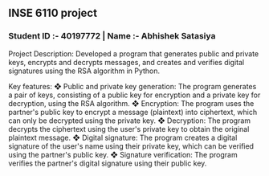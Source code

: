 ## INSE 6110 project  
### Student ID :- 40197772 | Name :- Abhishek Satasiya 

Project Description: Developed a program that generates public and private keys, encrypts and decrypts messages, and creates and verifies digital signatures using the RSA algorithm in Python.

Key features:
❖ Public and private key generation: The program generates a pair of keys, consisting of a public key for encryption and a private key for decryption, using the RSA algorithm.
❖ Encryption: The program uses the partner's public key to encrypt a message (plaintext) into ciphertext, which can only be decrypted using the private key.
❖ Decryption: The program decrypts the ciphertext using the user's private key to obtain the original plaintext message.
❖ Digital signature: The program creates a digital signature of the user's name using their private key, which can be verified using the partner's public key.
❖ Signature verification: The program verifies the partner's digital signature using their public key.

